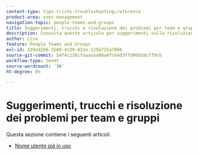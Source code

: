 ```yaml
---
content-type: tips-tricks-troubleshooting;reference
product-area: user-management
navigation-topic: people-teams-and-groups
title: Suggerimenti, trucchi e risoluzione dei problemi per team e gruppi
description: Consulta questo articolo per suggerimenti sulla risoluzione dei problemi relativi a team e gruppi.
author: Lisa
feature: People Teams and Groups
exl-id: 439ed2b6-3580-4239-931e-125b725a7866
source-git-commit: 54f4c136cfaaaaaa90a4fc64d3ffd06816cff9cb
workflow-type: tm+mt
source-wordcount: '36'
ht-degree: 0%

---
```


# Suggerimenti, trucchi e risoluzione dei problemi per team e gruppi

Questa sezione contiene i seguenti articoli:

* [Nome utente già in uso](../../people-teams-and-groups/tips-tricks-and-troubleshooting/username-already-in-use.md)
